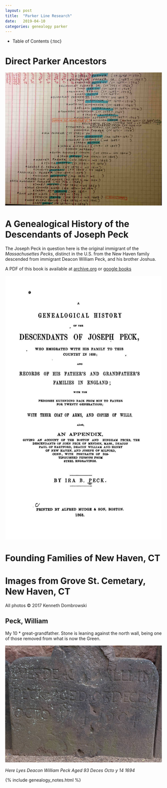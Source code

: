 ```yaml
---
layout: post
title:  "Parker Line Research"
date:   2019-04-10
categories: genealogy parker
---
```


  * Table of Contents
  {:toc}


# Direct Parker Ancestors
![Direct Ancestors of the Parker Line](/assets/genealogy/parker.direct.ancestors.jpg)

# A Genealogical History of the Descendants of Joseph Peck

The Joseph Peck in question here is the original immigrant of the
_Massachusettes Pecks_, distinct in the U.S. from the New Haven family
descended from immigrant Deacon William Peck, and his brother Joshua.

A PDF of this book is available at
[archive.org](https://archive.org/details/genealogicalhist00peck/page/n10) or
[google books](https://books.google.com/books?id=u1_YBp_mnkMC&printsec=frontcover&dq=Peck&hl=en&sa=X&ei=7c7pUq7TG9LzoATs4oG4DQ#v=onepage&q&f=false)

![A Genialogical History of the Descendants of Joseph Peck](/assets/genealogy/peck.genealogical.history.joseph.jpg)

# Founding Families of New Haven, CT

# Images from Grove St. Cemetary, New Haven, CT
All photos &copy; 2017 Kenneth Dombrowski

## Peck, William

My 10 * great-grandfather.  Stone is leaning against the north wall, being one
of those removed from what is now the Green.

![William Peck headstone](/assets/genealogy/peck.william.grovest.1694.jpg)

_Here Lyes Deacon William Peck Aged 93 Deces Octo y 14 1694_



{% include genealogy_notes.html %}
